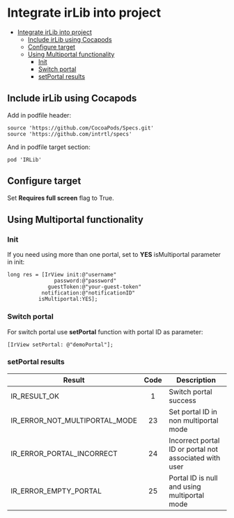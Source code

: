 # Integrate irLib into project

- [Integrate irLib into project](#integrate-irlib-into-project)
  - [Include irLib using Cocapods](#include-irlib-using-cocapods)
  - [Configure target](#configure-target)
  - [Using Multiportal functionality](#using-multiportal-functionality)
    - [Init](#init)
    - [Switch portal](#switch-portal)
    - [setPortal results](#setportal-results)

## Include irLib using Cocapods

Add in podfile header:

```
source 'https://github.com/CocoaPods/Specs.git'
source 'https://github.com/intrtl/specs'
```

And in podfile target section:
```
pod 'IRLib'
```

## Configure target

Set **Requires full screen** flag to True.

## Using Multiportal functionality

### Init
If you need using more than one portal, set to **YES** isMultiportal parameter in init:
```objC
long res = [IrView init:@"username"
               password:@"password"
             guestToken:@"your-guest-token"
           notification:@"notificationID"
          isMultiportal:YES];
```
### Switch portal
For switch portal use **setPortal** function with portal ID as parameter:
```objC
[IrView setPortal: @"demoPortal"];
```

### setPortal results

| Result | Code | Description |
|---|:-:|---|
| IR_RESULT_OK | 1 | Switch portal success |
| IR_ERROR_NOT_MULTIPORTAL_MODE  | 23 |Set portal ID in non multiportal mode |
| IR_ERROR_PORTAL_INCORRECT  | 24 | Incorrect portal ID or portal not associated with user |
| IR_ERROR_EMPTY_PORTAL  | 25 | Portal ID is null and using multiportal mode |
